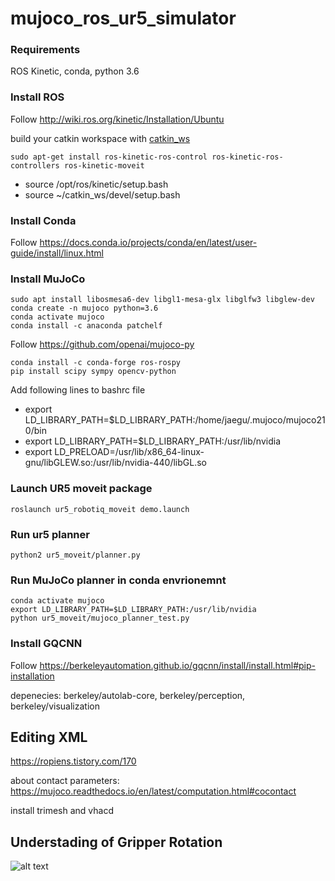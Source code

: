 # mujoco_ros_ur5_simulator

### Requirements

ROS Kinetic, conda, python 3.6

### Install ROS

Follow http://wiki.ros.org/kinetic/Installation/Ubuntu

build your catkin workspace with [catkin_ws](https://github.com/cjg429/mujoco_ros_ur5_simulator/tree/main/catkin_ws)

```
sudo apt-get install ros-kinetic-ros-control ros-kinetic-ros-controllers ros-kinetic-moveit
```
- source /opt/ros/kinetic/setup.bash
- source ~/catkin_ws/devel/setup.bash

### Install Conda

Follow https://docs.conda.io/projects/conda/en/latest/user-guide/install/linux.html

### Install MuJoCo

```
sudo apt install libosmesa6-dev libgl1-mesa-glx libglfw3 libglew-dev
conda create -n mujoco python=3.6
conda activate mujoco
conda install -c anaconda patchelf 
```
Follow https://github.com/openai/mujoco-py

```
conda install -c conda-forge ros-rospy 
pip install scipy sympy opencv-python
```
Add following lines to bashrc file
- export LD_LIBRARY_PATH=$LD_LIBRARY_PATH:/home/jaegu/.mujoco/mujoco210/bin
- export LD_LIBRARY_PATH=$LD_LIBRARY_PATH:/usr/lib/nvidia
- export LD_PRELOAD=/usr/lib/x86_64-linux-gnu/libGLEW.so:/usr/lib/nvidia-440/libGL.so

### Launch UR5 moveit package
```
roslaunch ur5_robotiq_moveit demo.launch
```
### Run ur5 planner 
```
python2 ur5_moveit/planner.py
```
### Run MuJoCo planner in conda envrionemnt
```
conda activate mujoco
export LD_LIBRARY_PATH=$LD_LIBRARY_PATH:/usr/lib/nvidia
python ur5_moveit/mujoco_planner_test.py
```
### Install GQCNN
Follow https://berkeleyautomation.github.io/gqcnn/install/install.html#pip-installation

depenecies: berkeley/autolab-core, berkeley/perception, berkeley/visualization

## Editing XML

https://ropiens.tistory.com/170

about contact parameters: https://mujoco.readthedocs.io/en/latest/computation.html#cocontact

install trimesh and vhacd

## Understading of Gripper Rotation

![alt text](https://github.com/cjg429/mujoco_ros_ur5_simulator/blob/images/gripper_rotation.jpg?raw=true)
